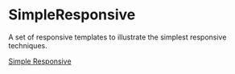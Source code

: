 # SimpleResponsive
A set of responsive templates to illustrate the simplest responsive techniques.

[Simple Responsive](https://ezward.github.io//SimpleResponsive/simpleresponsive.html)
